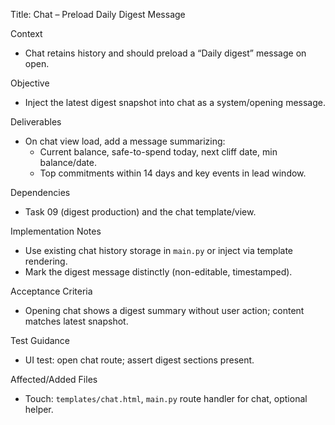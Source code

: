 Title: Chat – Preload Daily Digest Message

Context
- Chat retains history and should preload a “Daily digest” message on open.

Objective
- Inject the latest digest snapshot into chat as a system/opening message.

Deliverables
- On chat view load, add a message summarizing:
  - Current balance, safe-to-spend today, next cliff date, min balance/date.
  - Top commitments within 14 days and key events in lead window.

Dependencies
- Task 09 (digest production) and the chat template/view.

Implementation Notes
- Use existing chat history storage in `main.py` or inject via template rendering.
- Mark the digest message distinctly (non-editable, timestamped).

Acceptance Criteria
- Opening chat shows a digest summary without user action; content matches latest snapshot.

Test Guidance
- UI test: open chat route; assert digest sections present.

Affected/Added Files
- Touch: `templates/chat.html`, `main.py` route handler for chat, optional helper.

